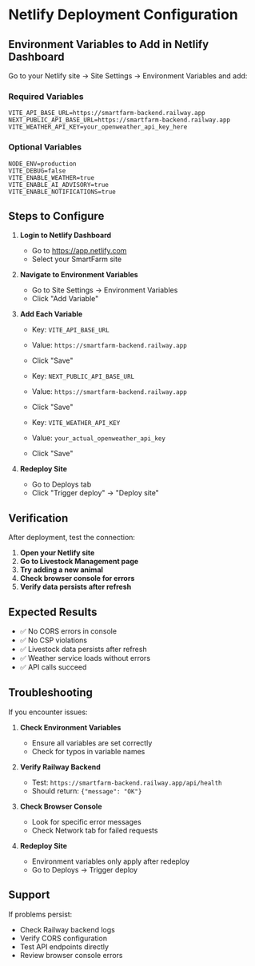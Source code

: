 # Netlify Deployment Configuration

## Environment Variables to Add in Netlify Dashboard

Go to your Netlify site → Site Settings → Environment Variables and add:

### Required Variables

```env
VITE_API_BASE_URL=https://smartfarm-backend.railway.app
NEXT_PUBLIC_API_BASE_URL=https://smartfarm-backend.railway.app
VITE_WEATHER_API_KEY=your_openweather_api_key_here
```

### Optional Variables

```env
NODE_ENV=production
VITE_DEBUG=false
VITE_ENABLE_WEATHER=true
VITE_ENABLE_AI_ADVISORY=true
VITE_ENABLE_NOTIFICATIONS=true
```

## Steps to Configure

1. **Login to Netlify Dashboard**
   - Go to https://app.netlify.com
   - Select your SmartFarm site

2. **Navigate to Environment Variables**
   - Go to Site Settings → Environment Variables
   - Click "Add Variable"

3. **Add Each Variable**
   - Key: `VITE_API_BASE_URL`
   - Value: `https://smartfarm-backend.railway.app`
   - Click "Save"

   - Key: `NEXT_PUBLIC_API_BASE_URL`
   - Value: `https://smartfarm-backend.railway.app`
   - Click "Save"

   - Key: `VITE_WEATHER_API_KEY`
   - Value: `your_actual_openweather_api_key`
   - Click "Save"

4. **Redeploy Site**
   - Go to Deploys tab
   - Click "Trigger deploy" → "Deploy site"

## Verification

After deployment, test the connection:

1. **Open your Netlify site**
2. **Go to Livestock Management page**
3. **Try adding a new animal**
4. **Check browser console for errors**
5. **Verify data persists after refresh**

## Expected Results

- ✅ No CORS errors in console
- ✅ No CSP violations
- ✅ Livestock data persists after refresh
- ✅ Weather service loads without errors
- ✅ API calls succeed

## Troubleshooting

If you encounter issues:

1. **Check Environment Variables**
   - Ensure all variables are set correctly
   - Check for typos in variable names

2. **Verify Railway Backend**
   - Test: `https://smartfarm-backend.railway.app/api/health`
   - Should return: `{"message": "OK"}`

3. **Check Browser Console**
   - Look for specific error messages
   - Check Network tab for failed requests

4. **Redeploy Site**
   - Environment variables only apply after redeploy
   - Go to Deploys → Trigger deploy

## Support

If problems persist:
- Check Railway backend logs
- Verify CORS configuration
- Test API endpoints directly
- Review browser console errors
